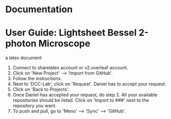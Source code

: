 # Documentation
# User Guide: Lightsheet Bessel 2-photon Microscope
a latex document
1. Connect to sharelatex account or v2.overleaf account.
2. Click on 'New Project' --> 'Import from GitHub'.
3. Follow the instructions.
4. Next to 'DCC-Lab', click on 'Request'. Daniel has to accept your request.
5. Click on 'Back to Projects'.
6. Once Daniel has accepted your request, do step 2. All your available repositories should be listed. Click on 'Import to ###' next to the repository you want.
7. To push and pull, go to 'Menu' --> 'Sync' --> 'GitHub'.
